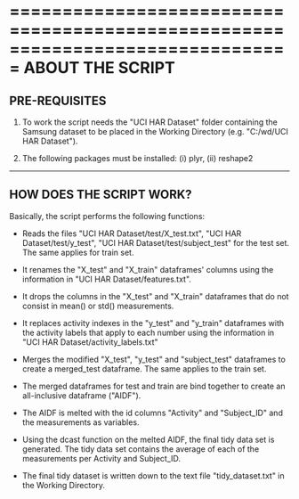 ===============================================================================
ABOUT THE SCRIPT
===============================================================================

PRE-REQUISITES
---------------------------------------------------------------------------------------------------------------
1) To work the script needs the "UCI HAR Dataset" folder containing the Samsung dataset to be placed in the Working Directory (e.g. "C:/wd/UCI HAR Dataset").

2) The following packages must be installed: (i) plyr, (ii) reshape2

--------------------------------------------------------------------------------------------------------------
HOW DOES THE SCRIPT WORK?
--------------------------------------------------------------------------------------------------------------
Basically, the script performs the following functions:

- Reads the files "UCI HAR Dataset/test/X_test.txt", "UCI HAR Dataset/test/y_test", "UCI HAR Dataset/test/subject_test" for the test set. 
  The same applies for train set.

- It renames  the "X_test" and "X_train" dataframes' columns using the information in "UCI HAR Dataset/features.txt". 

- It drops the columns in the "X_test" and "X_train" dataframes that do not consist in mean() or std() measurements. 

- It replaces activity indexes in the "y_test" and "y_train" dataframes with the activity labels that apply to each 
  number using the information in "UCI HAR Dataset/activity_labels.txt"

- Merges the modified "X_test", "y_test" and "subject_test" dataframes to create a merged_test dataframe. 
  The same applies to the train set. 

- The merged dataframes for test and train are bind together to create an all-inclusive dataframe ("AIDF").

- The AIDF is melted with the id columns "Activity" and "Subject_ID" and the measurements as variables.

- Using the dcast function on the melted AIDF, the final tidy data set is generated. The tidy data set contains the average of each of 
  the measurements per Activity and Subject_ID.

- The final tidy dataset is written down to the text file "tidy_dataset.txt" in the Working Directory.

